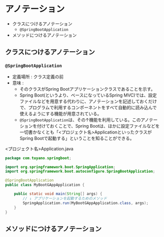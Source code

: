 # アノテーション

<!-- MarkdownTOC -->

- クラスにつけるアノテーション
    - `@SpringBootApplication`
- メソッドにつけるアノテーション

<!-- /MarkdownTOC -->

## クラスにつけるアノテーション

### `@SpringBootApplication`

 - 定義場所 : クラス定義の前
 - 意味 :
    - そのクラスがSpring Bootアプリケーションクラスであることを示す。
    - Spring Boot(というより、ベースになっているSpring MVC)では、設定ファイルなどを用意する代わりに、アノテーションを記述しておくだけで、プログラムで利用するコンポーネントをすべて自動的に読み込んで使えるようにする機能が用意されている。
    - `@SpringBootApplication`は、その↑機能を利用している。このアノテーションを付けておくことで、Spring Bootは、ほかに設定ファイルなどを一切書かなくとも「<プロジェクト名>ApplicationといったクラスがSpring Bootで起動する」ということを知ることができる。

<プロジェクト名>Application.java
```java
package com.tuyano.springboot;

import org.springframework.boot.SpringApplication;
import org.springframework.boot.autoconfigure.SpringBootApplication;

@SpringBootApplication
public class MyBootGAppApplication {

    public static void main(String[] args) {
        // ↓ アプリケーションを起動するためのメソッド
        SpringApplication.run(MyBootGAppApplication.class, args);
    }
}
```

## メソッドにつけるアノテーション
